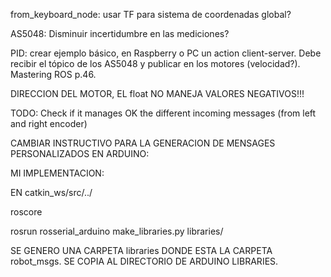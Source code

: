 from_keyboard_node: usar TF para sistema de coordenadas global?

AS5048: Disminuir incertidumbre en las mediciones?

PID: crear ejemplo básico, en Raspberry o PC un action client-server. Debe recibir el tópico de los AS5048 y publicar en los motores (velocidad?). Mastering ROS p.46.

DIRECCION DEL MOTOR, EL float NO MANEJA VALORES NEGATIVOS!!!

TODO: Check if it manages OK the different incoming messages (from left and right encoder) 


CAMBIAR INSTRUCTIVO PARA LA GENERACION DE MENSAGES PERSONALIZADOS EN ARDUINO:

MI IMPLEMENTACION:

EN catkin_ws/src/../ 

roscore

rosrun rosserial_arduino make_libraries.py libraries/

SE GENERO UNA CARPETA libraries DONDE ESTA LA CARPETA robot_msgs. SE COPIA AL DIRECTORIO DE ARDUINO LIBRARIES.